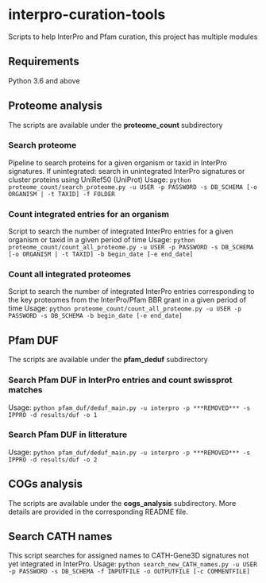 # interpro-curation-tools
Scripts to help InterPro and Pfam curation, this project has multiple modules

## Requirements
Python 3.6 and above

## Proteome analysis
The scripts are available under the **proteome_count** subdirectory

### Search proteome
Pipeline to search proteins for a given organism or taxid in InterPro signatures.
If unintegrated: search in unintegrated InterPro signatures or cluster proteins using UniRef50 (UniProt)
Usage: `python proteome_count/search_proteome.py -u USER -p PASSWORD -s DB_SCHEMA [-o ORGANISM | -t TAXID] -f FOLDER`

### Count integrated entries for an organism
Script to search the number of integrated InterPro entries for a given organism or taxid in a given period of time
Usage: `python proteome_count/count_all_proteome.py -u USER -p PASSWORD -s DB_SCHEMA [-o ORGANISM | -t TAXID] -b begin_date [-e end_date]`

### Count all integrated proteomes
Script to search the number of integrated InterPro entries corresponding to the key proteomes from the InterPro/Pfam BBR grant in a given period of time
Usage: `python proteome_count/count_all_proteome.py -u USER -p PASSWORD -s DB_SCHEMA -b begin_date [-e end_date]`


## Pfam DUF
The scripts are available under the **pfam_deduf** subdirectory

### Search Pfam DUF in InterPro entries and count swissprot matches
Usage: `python pfam_duf/deduf_main.py -u interpro -p ***REMOVED*** -s IPPRO -d results/duf -o 1`

### Search Pfam DUF in litterature
Usage: `python pfam_duf/deduf_main.py -u interpro -p ***REMOVED*** -s IPPRO -d results/duf -o 2`


## COGs analysis
The scripts are available under the **cogs_analysis** subdirectory. 
More details are provided in the corresponding README file.

## Search CATH names
This script searches for assigned names to CATH-Gene3D signatures not yet integrated in InterPro.
Usage: `python search_new_CATH_names.py -u USER -p PASSWORD -s DB_SCHEMA -f INPUTFILE -o OUTPUTFILE [-c COMMENTFILE]`